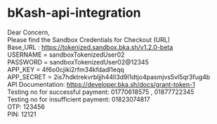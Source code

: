 # bKash-api-integration

Dear Concern,  
Please find the Sandbox Credentials for Checkout (URL)  
Base_URL : https://tokenized.sandbox.bka.sh/v1.2.0-beta  
USERNAME = sandboxTokenizedUser02  
PASSWORD = sandboxTokenizedUser02@12345  
APP_KEY = 4f6o0cjiki2rfm34kfdadl1eqq  
APP_SECRET = 2is7hdktrekvrbljjh44ll3d9l1dtjo4pasmjvs5vl5qr3fug4b  
API Documentation: https://developer.bka.sh/docs/grant-token-1  
Testing no for successful payment: 01770618575 , 01877722345  
Testing no for insufficient payment: 01823074817  
OTP: 123456  
PIN: 12121
